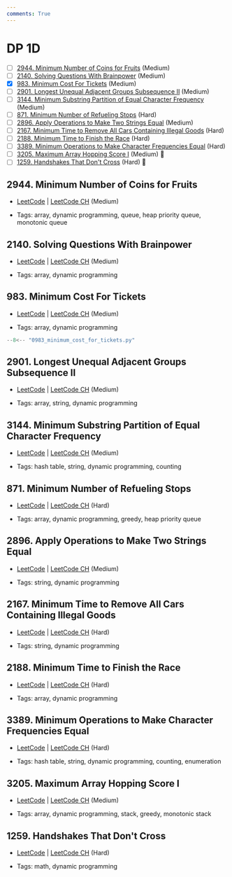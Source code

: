 ```yaml
---
comments: True
---
```


# DP 1D

- [ ] [2944. Minimum Number of Coins for Fruits](https://leetcode.cn/problems/minimum-number-of-coins-for-fruits/) (Medium)
- [ ] [2140. Solving Questions With Brainpower](https://leetcode.cn/problems/solving-questions-with-brainpower/) (Medium)
- [x] [983. Minimum Cost For Tickets](https://leetcode.cn/problems/minimum-cost-for-tickets/) (Medium)
- [ ] [2901. Longest Unequal Adjacent Groups Subsequence II](https://leetcode.cn/problems/longest-unequal-adjacent-groups-subsequence-ii/) (Medium)
- [ ] [3144. Minimum Substring Partition of Equal Character Frequency](https://leetcode.cn/problems/minimum-substring-partition-of-equal-character-frequency/) (Medium)
- [ ] [871. Minimum Number of Refueling Stops](https://leetcode.cn/problems/minimum-number-of-refueling-stops/) (Hard)
- [ ] [2896. Apply Operations to Make Two Strings Equal](https://leetcode.cn/problems/apply-operations-to-make-two-strings-equal/) (Medium)
- [ ] [2167. Minimum Time to Remove All Cars Containing Illegal Goods](https://leetcode.cn/problems/minimum-time-to-remove-all-cars-containing-illegal-goods/) (Hard)
- [ ] [2188. Minimum Time to Finish the Race](https://leetcode.cn/problems/minimum-time-to-finish-the-race/) (Hard)
- [ ] [3389. Minimum Operations to Make Character Frequencies Equal](https://leetcode.cn/problems/minimum-operations-to-make-character-frequencies-equal/) (Hard)
- [ ] [3205. Maximum Array Hopping Score I](https://leetcode.cn/problems/maximum-array-hopping-score-i/) (Medium) 👑
- [ ] [1259. Handshakes That Don't Cross](https://leetcode.cn/problems/handshakes-that-dont-cross/) (Hard) 👑

## 2944. Minimum Number of Coins for Fruits

-   [LeetCode](https://leetcode.com/problems/minimum-number-of-coins-for-fruits/) | [LeetCode CH](https://leetcode.cn/problems/minimum-number-of-coins-for-fruits/) (Medium)

-   Tags: array, dynamic programming, queue, heap priority queue, monotonic queue

## 2140. Solving Questions With Brainpower

-   [LeetCode](https://leetcode.com/problems/solving-questions-with-brainpower/) | [LeetCode CH](https://leetcode.cn/problems/solving-questions-with-brainpower/) (Medium)

-   Tags: array, dynamic programming

## 983. Minimum Cost For Tickets

-   [LeetCode](https://leetcode.com/problems/minimum-cost-for-tickets/) | [LeetCode CH](https://leetcode.cn/problems/minimum-cost-for-tickets/) (Medium)

-   Tags: array, dynamic programming

```python title="983. Minimum Cost For Tickets - Python Solution"
--8<-- "0983_minimum_cost_for_tickets.py"
```

## 2901. Longest Unequal Adjacent Groups Subsequence II

-   [LeetCode](https://leetcode.com/problems/longest-unequal-adjacent-groups-subsequence-ii/) | [LeetCode CH](https://leetcode.cn/problems/longest-unequal-adjacent-groups-subsequence-ii/) (Medium)

-   Tags: array, string, dynamic programming

## 3144. Minimum Substring Partition of Equal Character Frequency

-   [LeetCode](https://leetcode.com/problems/minimum-substring-partition-of-equal-character-frequency/) | [LeetCode CH](https://leetcode.cn/problems/minimum-substring-partition-of-equal-character-frequency/) (Medium)

-   Tags: hash table, string, dynamic programming, counting

## 871. Minimum Number of Refueling Stops

-   [LeetCode](https://leetcode.com/problems/minimum-number-of-refueling-stops/) | [LeetCode CH](https://leetcode.cn/problems/minimum-number-of-refueling-stops/) (Hard)

-   Tags: array, dynamic programming, greedy, heap priority queue

## 2896. Apply Operations to Make Two Strings Equal

-   [LeetCode](https://leetcode.com/problems/apply-operations-to-make-two-strings-equal/) | [LeetCode CH](https://leetcode.cn/problems/apply-operations-to-make-two-strings-equal/) (Medium)

-   Tags: string, dynamic programming

## 2167. Minimum Time to Remove All Cars Containing Illegal Goods

-   [LeetCode](https://leetcode.com/problems/minimum-time-to-remove-all-cars-containing-illegal-goods/) | [LeetCode CH](https://leetcode.cn/problems/minimum-time-to-remove-all-cars-containing-illegal-goods/) (Hard)

-   Tags: string, dynamic programming

## 2188. Minimum Time to Finish the Race

-   [LeetCode](https://leetcode.com/problems/minimum-time-to-finish-the-race/) | [LeetCode CH](https://leetcode.cn/problems/minimum-time-to-finish-the-race/) (Hard)

-   Tags: array, dynamic programming

## 3389. Minimum Operations to Make Character Frequencies Equal

-   [LeetCode](https://leetcode.com/problems/minimum-operations-to-make-character-frequencies-equal/) | [LeetCode CH](https://leetcode.cn/problems/minimum-operations-to-make-character-frequencies-equal/) (Hard)

-   Tags: hash table, string, dynamic programming, counting, enumeration

## 3205. Maximum Array Hopping Score I

-   [LeetCode](https://leetcode.com/problems/maximum-array-hopping-score-i/) | [LeetCode CH](https://leetcode.cn/problems/maximum-array-hopping-score-i/) (Medium)

-   Tags: array, dynamic programming, stack, greedy, monotonic stack

## 1259. Handshakes That Don't Cross

-   [LeetCode](https://leetcode.com/problems/handshakes-that-dont-cross/) | [LeetCode CH](https://leetcode.cn/problems/handshakes-that-dont-cross/) (Hard)

-   Tags: math, dynamic programming
